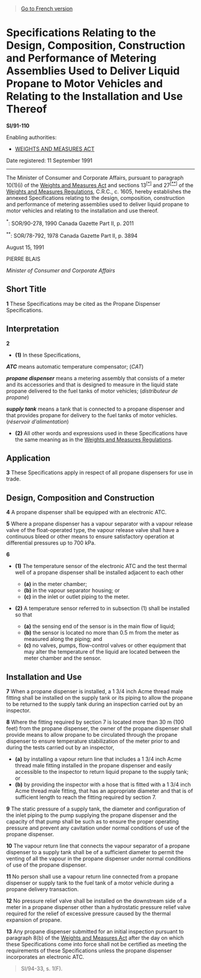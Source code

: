 > [Go to French version](/fr/Règlements/Textes%20réglementaires/91/110.md)

# Specifications Relating to the Design, Composition, Construction and Performance of Metering Assemblies Used to Deliver Liquid Propane to Motor Vehicles and Relating to the Installation and Use Thereof

**SI/91-110**

Enabling authorities: 
- [WEIGHTS AND MEASURES ACT](/en/Acts/Revised%20Statutes%20of%20Canada/W/W-6.md)

Date registered: 11 September 1991

----------

The Minister of Consumer and Corporate Affairs, pursuant to paragraph 10(1)(i) of the [Weights and Measures Act](/en/Acts/Revised%20Statutes%20of%20Canada/W/W-6.md) and sections 13<sup><a href='#footnotea'>[*]</a></sup> and 27<sup><a href='#footnoteb'>[**]</a></sup> of the [Weights and Measures Regulations](/en/Regulations/Consolidated%20Regulations%20of%20Canada/1601-1700/C.R.C.,%20c.%201605.md), C.R.C., c. 1605, hereby establishes the annexed Specifications relating to the design, composition, construction and performance of metering assemblies used to deliver liquid propane to motor vehicles and relating to the installation and use thereof.

<a name='footnotea'><sup>*</sup></a>: SOR/90-278, 1990 Canada Gazette  Part II, p. 2011<br />

<a name='footnoteb'><sup>**</sup></a>:  SOR/78-792, 1978 Canada Gazette Part II, p. 3894<br />

August 15, 1991

PIERRE BLAIS

*Minister of Consumer and Corporate Affairs*




## Short Title


**1** These Specifications may be cited as the Propane Dispenser Specifications.




## Interpretation


**2** 

- **(1)** In these Specifications,

***ATC*** means automatic temperature compensator; (*CAT*)

***propane dispenser*** means a metering assembly that consists of a meter and its accessories and that is designed to measure in the liquid state propane delivered to the fuel tanks of motor vehicles; (*distributeur de propane*)

***supply tank*** means a tank that is connected to a propane dispenser and that provides propane for delivery to the fuel tanks of motor vehicles. (*réservoir d'alimentation*)

- **(2)** All other words and expressions used in these Specifications have the same meaning as in the [Weights and Measures Regulations](/en/Regulations/Consolidated%20Regulations%20of%20Canada/1601-1700/C.R.C.,%20c.%201605.md).




## Application


**3** These Specifications apply in respect of all propane dispensers for use in trade.




## Design, Composition and Construction


**4** A propane dispenser shall be equipped with an electronic ATC.



**5** Where a propane dispenser has a vapour separator with a vapour release valve of the float-operated type, the vapour release valve shall have a continuous bleed or other means to ensure satisfactory operation at differential pressures up to 700 kPa.



**6** 

- **(1)** The temperature sensor of the electronic ATC and the test thermal well of a propane dispenser shall be installed adjacent to each other
	- **(a)** in the meter chamber;
	- **(b)** in the vapour separator housing; or
	- **(c)** in the inlet or outlet piping to the meter.

- **(2)** A temperature sensor referred to in subsection (1) shall be installed so that
	- **(a)** the sensing end of the sensor is in the main flow of liquid;
	- **(b)** the sensor is located no more than 0.5 m from the meter as measured along the piping; and
	- **(c)** no valves, pumps, flow-control valves or other equipment that may alter the temperature of the liquid are located between the meter chamber and the sensor.




## Installation and Use


**7** When a propane dispenser is installed, a 1 3/4 inch Acme thread male fitting shall be installed on the supply tank or its piping to allow the propane to be returned to the supply tank during an inspection carried out by an inspector.



**8** Where the fitting required by section 7 is located more than 30 m (100 feet) from the propane dispenser, the owner of the propane dispenser shall provide means to allow propane to be circulated through the propane dispenser to ensure temperature stabilization of the meter prior to and during the tests carried out by an inspector,
- **(a)** by installing a vapour return line that includes a 1 3/4 inch Acme thread male fitting installed in the propane dispenser and easily accessible to the inspector to return liquid propane to the supply tank; or
- **(b)** by providing the inspector with a hose that is fitted with a 1 3/4 inch Acme thread male fitting, that has an appropriate diameter and that is of sufficient length to reach the fitting required by section 7.



**9** The static pressure of a supply tank, the diameter and configuration of the inlet piping to the pump supplying the propane dispenser and the capacity of that pump shall be such as to ensure the proper operating pressure and prevent any cavitation under normal conditions of use of the propane dispenser.



**10** The vapour return line that connects the vapour separator of a propane dispenser to a supply tank shall be of a sufficient diameter to permit the venting of all the vapour in the propane dispenser under normal conditions of use of the propane dispenser.



**11** No person shall use a vapour return line connected from a propane dispenser or supply tank to the fuel tank of a motor vehicle during a propane delivery transaction.



**12** No pressure relief valve shall be installed on the downstream side of a meter in a propane dispenser other than a hydrostatic pressure relief valve required for the relief of excessive pressure caused by the thermal expansion of propane.



**13** Any propane dispenser submitted for an initial inspection pursuant to paragraph 8(b) of the [Weights and Measures Act](/en/Acts/Revised%20Statutes%20of%20Canada/W/W-6.md) after the day on which these Specifications come into force shall not be certified as meeting the requirements of these Specifications unless the propane dispenser incorporates an electronic ATC.
>  SI/94-33, s. 1(F).



